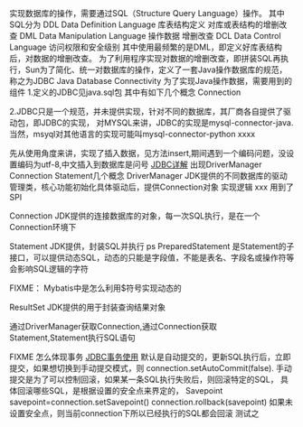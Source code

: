 实现数据库的操作，需要通过SQL（Structure Query Language）操作。
其中SQL分为
DDL Data Definition Language 库表结构定义 对库或表结构的增删改查
DML Data Manipulation Language 操作数据 增删改查
DCL Data Control Language 访问权限和安全级别
其中使用最频繁的是DML，即定义好库表结构后，对数据的增删改查。
为了利用程序实现对数据的增删改查，即拼装SQL再执行，Sun为了简化、统一对数据库的操作，定义了一套Java操作数据库的规范，称之为JDBC
Java Database Connectivity
为了实现Java操作数据，需要用到的组件
1.定义的JDBC见java.sql包
其中有如下几个概念
Connection

2.JDBC只是一个规范，并未提供实现，针对不同的数据库，其厂商各自提供了驱动包，即JDBC的实现，
对MYSQL来讲，JDBC的实现是mysql-connector-java.当然，msyql对其他语言的实现可能叫mysql-connector-python xxxx

先从使用角度来讲，实现了插入数据，见方法insert,期间遇到一个编码问题，没设置编码为utf-8,中文插入到数据库是问号
[JDBC详解](https://blog.csdn.net/shuaicihai/article/details/53416045)
出现DriverManager Connection Statement几个概念
DriverManager
JDK提供的不同数据库的驱动管理类，核心功能初始化具体驱动后，提供Connection对象
实现逻辑
xxx
用到了SPI 

Connection
JDK提供的连接数据库的对象，每一次SQL执行，是在一个Connection环境下

Statement
JDK提供，封装SQL并执行
ps 
PreparedStatement 是Statement的子接口，可以提供动态SQL，动态的只能是字段值，不能是表名、字段名或操作符等会影响SQL逻辑的字符

FIXME：
Mybatis中是怎么利用$符号实现动态的

ResultSet
JDK提供的用于封装查询结果对象

通过DriverManager获取Connection,通过Connection获取Statement,Statement执行SQL语句

FIXME
怎么体现事务
[JDBC事务使用](https://www.iteye.com/blog/yangzg216-1186085)
默认是自动提交的，更新SQL执行后，立即提交，如果想切换到手动提交模式，则
connection.setAutoCommit(false).
手动提交是为了可以控制回滚，如果某一条SQL执行失败后，则回滚特定的SQL，
具体回滚哪些SQL，是根据设置的安全点来界定的，
Savepoint savepoint=connection.setSavepoint()
connection.rollback(savepoint)
如果未设置安全点，则当前connection下所以已经执行的SQL都会回滚
测试之

















